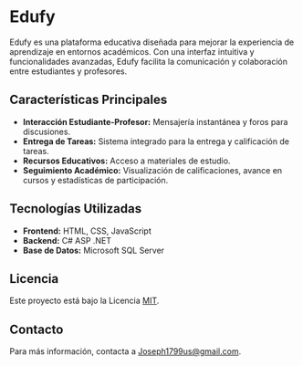 # Edufy

Edufy es una plataforma educativa diseñada para mejorar la experiencia de aprendizaje en entornos académicos. Con una interfaz intuitiva y funcionalidades avanzadas, Edufy facilita la comunicación y colaboración entre estudiantes y profesores.

## Características Principales

- **Interacción Estudiante-Profesor:** Mensajería instantánea y foros para discusiones.
- **Entrega de Tareas:** Sistema integrado para la entrega y calificación de tareas.
- **Recursos Educativos:** Acceso a materiales de estudio.
- **Seguimiento Académico:** Visualización de calificaciones, avance en cursos y estadísticas de participación.

## Tecnologías Utilizadas

- **Frontend:** HTML, CSS, JavaScript
- **Backend:** C# ASP .NET
- **Base de Datos:** Microsoft SQL Server

## Licencia

Este proyecto está bajo la Licencia [MIT](https://opensource.org/licenses/MIT).

## Contacto

Para más información, contacta a Joseph1799us@gmail.com.

